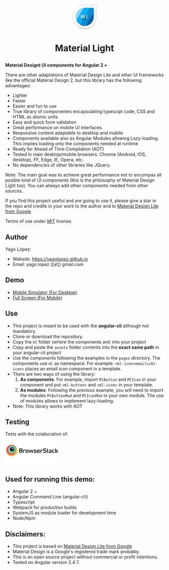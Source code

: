 <p align="center"><img src="src/assets/img/logo.png" style="margin: auto; width: 81px;"></p>

<h1><p align="center">Material Light</p></h1>

**Material Designt UI components for Angular 2 +**

<!--
This library of components has been carefully designed to create light, easy to use and fast Angular 2 + user interfaces
(Both for web and mobile apps).
-->

There are other adaptations of Material Design Lite and other UI frameworks like the official Material Design 2, 
but this library has the following advantages:

- Lighter
- Faster
- Easier and fun to use
- True library of componentes encapsulating typescipt code, CSS and HTML as atomic units
- Easy and quick form validation
- Great performance on mobile UI interfaces.
- Responsive content adaptable to desktop and mobile
- Components available also as Angular Modules allowing Lazy-loading. This implies loading only the components needed at runtime
- Ready for Ahead of Time Compilation (AOT)
- Tested in main desktop/mobile browsers: Chrome (Android, IOS, desktop), FF, Edge, IE, Opera, etc.
- No dependencies of other libraries like JQuery.

Note: The main goal was to achieve great performance not to encompas all posible kind of UI components (this is the philosophy of
Material Design Light too). You can always add other components needed from other sources.

If you find this project useful and are going to use it, please give a star in the repo and credits in your work to the author 
and to <a href="http://getmdl.io" target="_blank">Material Design Lite from Google</a>

Terms of use under <a href="LICENSE.txt">MIT</a> license.

## Author

Yago López:

- Website: <a href="https://yagolopez.github.io" target="_blank">https://yagolopez.github.io</a>
- Email: yago.lopez ([at]) gmail.com

## Demo

<!-- - <a href="http://yagolopez.github.io/material-light/iframe/iframe.html" target="_blank">Desktop PC</a> -->
- <a href="http://mobt.me/Xf27" target="_blank">Mobile Simulator (For Desktop)</a>
- <a href="https://yagolopez.github.io/material-light/dist/index.html" target="_blank">Full Screen (For Mobile)</a>

## Use

- This project is meant to be used with the **angular-cli** although not mandatory.
- Clone or download the repository.
- Copy the `ml` folder (where the components are) into your project
- Copy and paste the `assets` folder contents into the **exact same path** in your angular-cli project
- Use the components following the examples in the `pages` directory. The components use `ml` as namespace. For example: `<ml-icon>email</ml-icon>` places an email icon component in a template.
- There are two ways of using the library:
  1. **As components**. For example, import `MlButton` and `MlIcon` in your component and put `<ml-button>` and `<ml-icon>` in your template.
  2. **As modules**: Following the previous example, you will need to import the modules `MlButtonMod` and `MlIconMod` in your own module. The use of modules allows to implement lazy-loading.
- Note: This library works with AOT

## Testing

<div>Tests with the colaboration of:</div>
<a href="https://www.browserstack.com/" target="_blank"><img src="browserstack-logo.png" height="90px"></a>

## Used for running this demo:

- Angular 2 +
- Angular Command Line (angular-cli)
- Typescript
- Webpack for production builds
- SystemJS as module loader for development time
- Node/Npm

## Disclaimers:

- This project is based on <a href="http://getmdl.io" target="_blank">Material Design Lite from Google</a>
- Material Design is a Google's registered trade mark probably.
- This is an open source project without commercial or profit intentions.
- Tested on Angular version 2.4.7.
